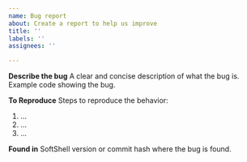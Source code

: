 ```yaml
---
name: Bug report
about: Create a report to help us improve
title: ''
labels: ''
assignees: ''

---
```


**Describe the bug**
A clear and concise description of what the bug is.
Example code showing the bug.

**To Reproduce**
Steps to reproduce the behavior:
1. ...
2. ...
3. ...

**Found in**
SoftShell version or commit hash where the bug is found.
